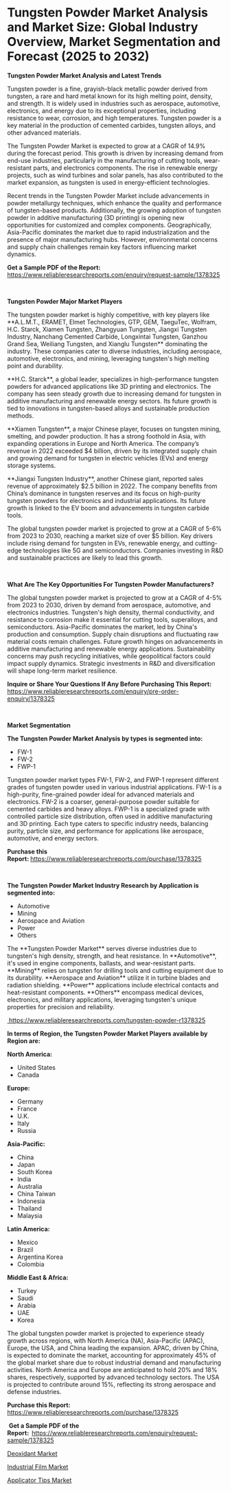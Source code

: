 <p><h1>Tungsten Powder Market Analysis and Market Size: Global Industry Overview, Market Segmentation and Forecast (2025 to 2032)</h1></p><p><strong>Tungsten Powder Market Analysis and Latest Trends</strong></p>
<p><p>Tungsten powder is a fine, grayish-black metallic powder derived from tungsten, a rare and hard metal known for its high melting point, density, and strength. It is widely used in industries such as aerospace, automotive, electronics, and energy due to its exceptional properties, including resistance to wear, corrosion, and high temperatures. Tungsten powder is a key material in the production of cemented carbides, tungsten alloys, and other advanced materials.</p><p>The Tungsten Powder Market is expected to grow at a CAGR of 14.9% during the forecast period. This growth is driven by increasing demand from end-use industries, particularly in the manufacturing of cutting tools, wear-resistant parts, and electronics components. The rise in renewable energy projects, such as wind turbines and solar panels, has also contributed to the market expansion, as tungsten is used in energy-efficient technologies.</p><p>Recent trends in the Tungsten Powder Market include advancements in powder metallurgy techniques, which enhance the quality and performance of tungsten-based products. Additionally, the growing adoption of tungsten powder in additive manufacturing (3D printing) is opening new opportunities for customized and complex components. Geographically, Asia-Pacific dominates the market due to rapid industrialization and the presence of major manufacturing hubs. However, environmental concerns and supply chain challenges remain key factors influencing market dynamics.</p></p>
<p><strong>Get a Sample PDF of the Report:&nbsp;</strong> <a href="https://www.reliableresearchreports.com/enquiry/request-sample/1378325?utm_campaign=37&utm_medium=2&utm_source=Github&utm_content=ia&utm_term=24012025&utm_id=tungsten-powder">https://www.reliableresearchreports.com/enquiry/request-sample/1378325</a></p>
<p>&nbsp;</p>
<p><strong>Tungsten Powder Major Market Players</strong></p>
<p><p>The tungsten powder market is highly competitive, with key players like **A.L.M.T., ERAMET, Elmet Technologies, GTP, GEM, TaeguTec, Wolfram, H.C. Starck, Xiamen Tungsten, Zhangyuan Tungsten, Jiangxi Tungsten Industry, Nanchang Cemented Carbide, Longxintai Tungsten, Ganzhou Grand Sea, Weiliang Tungsten, and Xianglu Tungsten** dominating the industry. These companies cater to diverse industries, including aerospace, automotive, electronics, and mining, leveraging tungsten's high melting point and durability.</p><p>**H.C. Starck**, a global leader, specializes in high-performance tungsten powders for advanced applications like 3D printing and electronics. The company has seen steady growth due to increasing demand for tungsten in additive manufacturing and renewable energy sectors. Its future growth is tied to innovations in tungsten-based alloys and sustainable production methods.</p><p>**Xiamen Tungsten**, a major Chinese player, focuses on tungsten mining, smelting, and powder production. It has a strong foothold in Asia, with expanding operations in Europe and North America. The company’s revenue in 2022 exceeded $4 billion, driven by its integrated supply chain and growing demand for tungsten in electric vehicles (EVs) and energy storage systems.</p><p>**Jiangxi Tungsten Industry**, another Chinese giant, reported sales revenue of approximately $2.5 billion in 2022. The company benefits from China’s dominance in tungsten reserves and its focus on high-purity tungsten powders for electronics and industrial applications. Its future growth is linked to the EV boom and advancements in tungsten carbide tools.</p><p>The global tungsten powder market is projected to grow at a CAGR of 5-6% from 2023 to 2030, reaching a market size of over $5 billion. Key drivers include rising demand for tungsten in EVs, renewable energy, and cutting-edge technologies like 5G and semiconductors. Companies investing in R&D and sustainable practices are likely to lead this growth.</p></p>
<p>&nbsp;</p>
<p><strong>What Are The Key Opportunities For Tungsten Powder Manufacturers?</strong></p>
<p><p>The global tungsten powder market is projected to grow at a CAGR of 4-5% from 2023 to 2030, driven by demand from aerospace, automotive, and electronics industries. Tungsten's high density, thermal conductivity, and resistance to corrosion make it essential for cutting tools, superalloys, and semiconductors. Asia-Pacific dominates the market, led by China's production and consumption. Supply chain disruptions and fluctuating raw material costs remain challenges. Future growth hinges on advancements in additive manufacturing and renewable energy applications. Sustainability concerns may push recycling initiatives, while geopolitical factors could impact supply dynamics. Strategic investments in R&D and diversification will shape long-term market resilience.</p></p>
<p><strong>Inquire or Share Your Questions If Any Before Purchasing This Report:</strong> <a href="https://www.reliableresearchreports.com/enquiry/pre-order-enquiry/1378325?utm_campaign=37&utm_medium=2&utm_source=Github&utm_content=ia&utm_term=24012025&utm_id=tungsten-powder">https://www.reliableresearchreports.com/enquiry/pre-order-enquiry/1378325</a></p>
<p>&nbsp;</p>
<p><strong>Market Segmentation</strong></p>
<p><strong>The Tungsten Powder Market Analysis by types is segmented into:</strong></p>
<p><ul><li>FW-1</li><li>FW-2</li><li>FWP-1</li></ul></p>
<p><p>Tungsten powder market types FW-1, FW-2, and FWP-1 represent different grades of tungsten powder used in various industrial applications. FW-1 is a high-purity, fine-grained powder ideal for advanced materials and electronics. FW-2 is a coarser, general-purpose powder suitable for cemented carbides and heavy alloys. FWP-1 is a specialized grade with controlled particle size distribution, often used in additive manufacturing and 3D printing. Each type caters to specific industry needs, balancing purity, particle size, and performance for applications like aerospace, automotive, and energy sectors.</p></p>
<p><strong>Purchase this Report:&nbsp;</strong><a href="https://www.reliableresearchreports.com/purchase/1378325?utm_campaign=37&utm_medium=2&utm_source=Github&utm_content=ia&utm_term=24012025&utm_id=tungsten-powder">https://www.reliableresearchreports.com/purchase/1378325</a></p>
<p>&nbsp;</p>
<p><strong>The Tungsten Powder Market Industry Research by Application is segmented into:</strong></p>
<p><ul><li>Automotive</li><li>Mining</li><li>Aerospace and Aviation</li><li>Power</li><li>Others</li></ul></p>
<p><p>The **Tungsten Powder Market** serves diverse industries due to tungsten's high density, strength, and heat resistance. In **Automotive**, it's used in engine components, ballasts, and wear-resistant parts. **Mining** relies on tungsten for drilling tools and cutting equipment due to its durability. **Aerospace and Aviation** utilize it in turbine blades and radiation shielding. **Power** applications include electrical contacts and heat-resistant components. **Others** encompass medical devices, electronics, and military applications, leveraging tungsten's unique properties for precision and reliability.</p></p>
<p><a href="https://www.reliableresearchreports.com/tungsten-powder-r1378325?utm_campaign=37&utm_medium=2&utm_source=Github&utm_content=ia&utm_term=24012025&utm_id=tungsten-powder">&nbsp;https://www.reliableresearchreports.com/tungsten-powder-r1378325</a></p>
<p><strong>In terms of Region, the Tungsten Powder Market Players available by Region are:</strong></p>
<p>
    <p> <strong> North America: </strong>
        <ul>
            <li>United States</li>
            <li>Canada</li>
        </ul>
        </p> 
    <p> <strong> Europe: </strong>
        <ul>
            <li>Germany</li>
            <li>France</li>
            <li>U.K.</li>
            <li>Italy</li>
            <li>Russia</li>
        </ul>
        </p> 
    <p> <strong> Asia-Pacific: </strong>
        <ul>
            <li>China</li>
            <li>Japan</li>
            <li>South Korea</li>
            <li>India</li>
            <li>Australia</li>
            <li>China Taiwan</li>
            <li>Indonesia</li>
            <li>Thailand</li>
            <li>Malaysia</li>
        </ul>
        </p> 
    <p> <strong> Latin America: </strong>
        <ul>
            <li>Mexico</li>
            <li>Brazil</li>
            <li>Argentina Korea</li>
            <li>Colombia</li>
        </ul>
        </p> 
    <p> <strong> Middle East & Africa: </strong>
        <ul>
            <li>Turkey</li>
            <li>Saudi</li>
            <li>Arabia</li>
            <li>UAE</li>
            <li>Korea</li>
        </ul>
    </p>
    </p>
<p><p>The global tungsten powder market is projected to experience steady growth across regions, with North America (NA), Asia-Pacific (APAC), Europe, the USA, and China leading the expansion. APAC, driven by China, is expected to dominate the market, accounting for approximately 45% of the global market share due to robust industrial demand and manufacturing activities. North America and Europe are anticipated to hold 20% and 18% shares, respectively, supported by advanced technology sectors. The USA is projected to contribute around 15%, reflecting its strong aerospace and defense industries.</p></p>
<p><strong>Purchase this Report: </strong><a href="https://www.reliableresearchreports.com/purchase/1378325?utm_campaign=37&utm_medium=2&utm_source=Github&utm_content=ia&utm_term=24012025&utm_id=tungsten-powder">https://www.reliableresearchreports.com/purchase/1378325</a></p>
<p>&nbsp;<strong>Get a Sample PDF of the Report:&nbsp;&nbsp;</strong><a href="https://www.reliableresearchreports.com/enquiry/request-sample/1378325?utm_campaign=37&utm_medium=2&utm_source=Github&utm_content=ia&utm_term=24012025&utm_id=tungsten-powder">https://www.reliableresearchreports.com/enquiry/request-sample/1378325</a></p>
<p><strong></strong></p>
<p><p><a href="https://github.com/ramraomeyie/Market-Research-Report-List-1/blob/main/deoxidant-market.md?utm_campaign=37&utm_medium=2&utm_source=Github&utm_content=ia&utm_term=24012025&utm_id=tungsten-powder">Deoxidant Market</a></p><p><a href="https://github.com/nabadeneme/Market-Research-Report-List-1/blob/main/industrial-film-market.md?utm_campaign=37&utm_medium=2&utm_source=Github&utm_content=ia&utm_term=24012025&utm_id=tungsten-powder">Industrial Film Market</a></p><p><a href="https://github.com/wwwkeltoum/Market-Research-Report-List-5/blob/main/applicator-tips-market.md?utm_campaign=37&utm_medium=2&utm_source=Github&utm_content=ia&utm_term=24012025&utm_id=tungsten-powder">Applicator Tips Market</a></p></p>
